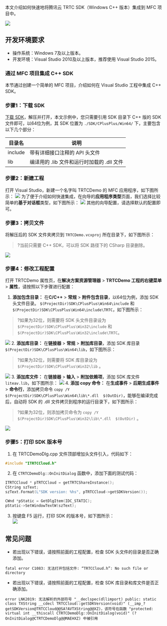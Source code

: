 本文介绍如何快速地将腾讯云 TRTC SDK（Windows C++ 版本）集成到 MFC 项目中。

![](https://qcloudimg.tencent-cloud.cn/raw/49940081e803fb4534019ad5cb03dff8.png)

## 开发环境要求

- 操作系统：Windows 7及以上版本。
- 开发环境：Visual Studio 2010及以上版本，推荐使用 Visual Studio 2015。

[](id:using_cpp)
### 通过 MFC 项目集成 C++ SDK
本节通过创建一个简单的 MFC 项目，介绍如何在 Visual Studio 工程中集成 C++ SDK。

### 步骤1：下载 SDK[](id:using_cpp_step1)
[下载 SDK](https://liteav.sdk.qcloud.com/download/latest/TXLiteAVSDK_TRTC_Win_latest.zip)，解压并打开，本文示例中，您只需要引用 SDK 目录下 C++ 版的 SDK 文件即可，以64位为例，其 SDK 位置为 `./SDK/CPlusPlus/Win64/` 下，主要包含以下几个部分：
<table>
<thead>
<tr>
<th>目录名</th>
<th>说明</th>
</tr>
</thead>
<tbody><tr>
<td>include</td>
<td>带有详细接口注释的 API 头文件</td>
</tr>
<tr>
<td>lib</td>
<td>编译用的 .lib 文件和运行时加载的 .dll 文件</td>
</tr>
</tbody></table>

### 步骤2：新建工程[](id:using_cpp_step2)
打开 Visual Studio，新建一个名字叫 TRTCDemo 的 MFC 应用程序，如下图所示：
    ![](https://qcloudimg.tencent-cloud.cn/raw/a8cad4bfbab196e7a7606cde3a33aef1.png)
为了便于介绍如何快速集成，在向导的**应用程序类型**页面，我们选择比较简单的**基于对话框**类型，如下图所示：
![](https://qcloudimg.tencent-cloud.cn/raw/a2886d55dfb9c21b6ae38b65b56f194a.png)
其他的向导配置，请选择默认的配置即可。

### 步骤3：拷贝文件[](id:using_cpp_step3)
将解压后的 SDK 文件夹拷贝到 `TRTCDemo.vcxproj` 所在目录下，如下图所示：
>?当前只需要 C++ SDK，可以将 SDK 路径下的 CSharp 目录删除。
>
![](https://qcloudimg.tencent-cloud.cn/raw/fe3088694692a5805dc5c406d554283c.png)

### 步骤4：修改工程配置[](id:using_cpp_step4)
打开 TRTCDemo 属性页，在**解决方案资源管理器**  > **TRTCDemo 工程的右键菜单** > **属性**，请按照以下步骤进行配置：
1.  **添加包含目录：**
在**C/C++** > **常规** > **附件包含目录**，以64位为例，添加 SDK 头文件目录。 `$(ProjectDir)SDK\CPlusPlus\Win64\include` 和 `$(ProjectDir)SDK\CPlusPlus\Win64\include\TRTC`，如下图所示：
>?如果为32位，则需要将 SDK 头文件目录设为 `$(ProjectDir)SDK\CPlusPlus\Win32\include` 和 `$(ProjectDir)SDK\CPlusPlus\Win32\include\TRTC`。
>
![](https://qcloudimg.tencent-cloud.cn/raw/b4408ba7dd2a4c7e3a40c84deef3fd0c.png)
2. **添加库目录：**
在**链接器** > **常规** > **附加库目录**，添加 SDK 库目录 `$(ProjectDir)SDK\CPlusPlus\Win64\lib`，如下图所示：
>?如果为32位，则需要将 SDK 库目录设为 `$(ProjectDir)SDK\CPlusPlus\Win32\lib` 。
>
![](https://qcloudimg.tencent-cloud.cn/raw/e1f25ccb1ddcfbf50047a919f15531b4.png)
3. **添加库文件：**
在**链接器** > **输入** > **附加依赖项**，添加 SDK 库文件 `liteav.lib`，如下图所示：
![](https://qcloudimg.tencent-cloud.cn/raw/291b76dd582c6fc7f7152f6dd702c558.png)
4. **添加 copy 命令：**
在**生成事件** > **后期生成事件** > **命令行**，添加拷贝命令 `copy /Y $(ProjectDir)SDK\CPlusPlus\Win64\lib\*.dll  $(OutDir)`，能够在编译完成后，自动将 SDK 的 .dll 文件拷贝到程序的运行目录下，如下图所示：
>?如果为32位，则添加拷贝命令为 `copy /Y $(ProjectDir)SDK\CPlusPlus\Win32\lib\*.dll  $(OutDir)` 。
>
![](https://qcloudimg.tencent-cloud.cn/raw/12e5ca3047255a99cdaf14d76ae5b434.png)

### 步骤5：打印 SDK 版本号[](id:using_cpp_step5)
1. 在 TRTCDemoDlg.cpp 文件顶部增加头文件引入，代码如下：
``` c++
#include "ITRTCCloud.h"
```
2. 在 `CTRTCDemoDlg::OnInitDialog` 函数中，添加下面的测试代码：
```c++
ITRTCCloud * pTRTCCloud = getTRTCShareInstance();
CString szText;
szText.Format(L"SDK version: %hs", pTRTCCloud->getSDKVersion());

CWnd *pStatic = GetDlgItem(IDC_STATIC);
pStatic->SetWindowTextW(szText);
```
3. 按键盘 F5 运行，打印 SDK 的版本号，如下图所示：  
![](https://qcloudimg.tencent-cloud.cn/raw/ce5d08726af724b5ba77c101be17bb43.png)


## 常见问题
- 若出现以下错误，请按照前面的工程配置，检查 SDK 头文件的目录是否正确添加。
```
fatal error C1083: 无法打开包括文件: “TRTCCloud.h”: No such file or directory
```

- 若出现以下错误，请按照前面的工程配置，检查 SDK 库目录和库文件是否正确添加。
```
error LNK2019: 无法解析的外部符号 "__declspec(dllimport) public: static class TXString __cdecl TRTCCloud::getSDKVersion(void)" (__imp_?getSDKVersion@TRTCCloud@@SA?AVTXString@@XZ)，该符号在函数 "protected: virtual int __thiscall CTRTCDemoDlg::OnInitDialog(void)" (?OnInitDialog@CTRTCDemoDlg@@MAEHXZ) 中被引用
```
